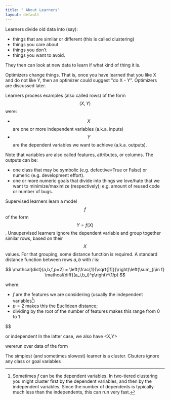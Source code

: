 ```yaml
---
title: " About Learners"
layout: default
---
```


Learners divide old data  into (say):

- things that are similar or different (this is called
  clustering)
- things you care about 
- things you don't 
- things you want to avoid.

They then can look at new data to learn if
what kind of thing it is.


Optimizers change things. That is, once you have learned
that you like X and do not like Y, then an optimizer
could suggest "do X - Y". Optimizers are discussed later.

Learners process examples  (also called rows)
of the form
$$(X,Y)$$ were:

- $$X$$ are one or more independent variables (a.k.a. inputs)
- $$Y$$ are the dependent variables we want to achieve
  (a.k.a. outputs).

Note that variables are also called features, attributes,
or columns.
The outputs
can be:

- one  class that may be symbolic
  (e.g. defective=True or False) or numeric (e.g. development
  effort).
- one or more numeric goals that divide into things
  we love/hate that we want to minimize/maximize (respectively);
  e.g. amount of reused code or number of bugs.

Supervised learners learn a model $$f$$ of the form $$Y=f(X)$$.
Unsupervised learners ignore the dependent variable
and group together  similar rows, based on their $$X$$ values.
For that grouping, some distance function is required. A
standard distance function between rows $a,b$ with $i$ 
is:

$$
\mathcal{dist}(a,b,f,p=2) = \left(\frac{1}{\sqrt{|f|}}\right)\left(\sum_{i\in f} \mathcal{diff}(a_i,b_i)^p\right)^(1/p)
$$

where:

- $f$ are the features we are considering  (usually the independent variables[^trick1])
- $p=2$ makes this the Euclidean distance; 
- dividing by the root of the number of features makes this range from 0 to 1

$$
[^trick1]: Sometimes $f$ can be the dependent variables. In two-tiered
clustering you might cluster first by the dependent variables, and
then by the independent variables.  Since the number of dependents
is typically much less than the independents, this can run very
fast.

 or independent 
In the latter case, we also have 
   <X,Y>

wererun over data of the form


The simplest (and sometimes slowest) learner is a cluster.
Clsuters ignore any class or goal variables
